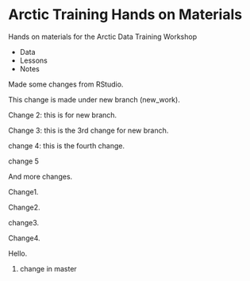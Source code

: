 # Arctic Training Hands on Materials

Hands on materials for the Arctic Data Training Workshop

* Data
* Lessons
* Notes

Made some changes from RStudio.

This change is made under new branch (new_work).

Change 2: this is for new branch.

Change 3: this is the 3rd change for new branch.

change 4: this is the fourth change.

change 5

And more changes.

Change1.

Change2.

change3.

Change4.

Hello.

1. change in master